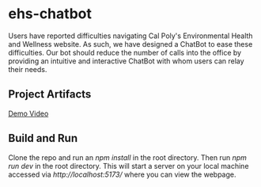 # ehs-chatbot
Users have reported difficulties navigating Cal Poly's Environmental Health and Wellness website. As such, we have designed a ChatBot to ease these difficulties.
Our bot should reduce the number of calls into the office by providing an intuitive and interactive ChatBot with whom users can relay their needs.

## Project Artifacts
[Demo Video](https://drive.google.com/file/d/1rCINpTm-NhYeAsI2iVqYyiDAqhk8m9pb/view?usp=sharing)

## Build and Run
Clone the repo and run an _npm install_ in the root directory. Then run _npm run dev_ in the root directory. This will start
a server on your local machine accessed via _http://localhost:5173/_ where you can view the webpage.
